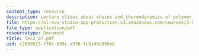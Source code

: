 ```yaml
---
content_type: resource
description: Lecture slides about chains and thermodynamics of polymer solutions.
file: https://ol-ocw-studio-app-production.s3.amazonaws.com/courses/3-063-polymer-physics-spring-2007/c2668515f70c685ca976fcb143c0b5eb_lec2_07.pdf
file_type: application/pdf
resourcetype: Document
title: lec2_07.pdf
uid: c2668515-f70c-685c-a976-fcb143c0b5eb
---
```

